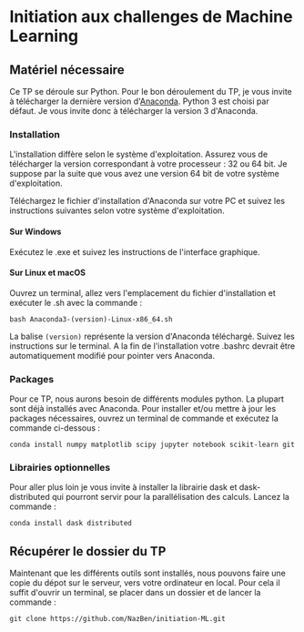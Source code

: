 # Initiation aux challenges de Machine Learning

## Matériel nécessaire

Ce TP se déroule sur Python. Pour le bon déroulement du TP, je vous invite à télécharger la dernière version d'[Anaconda](https://www.continuum.io/Downloads). Python 3 est choisi par défaut. Je vous invite donc à télécharger la version 3 d'Anaconda.

### Installation 

L'installation diffère selon le système d'exploitation. Assurez vous de télécharger la version correspondant à votre processeur : 32 ou 64 bit. Je suppose par la suite que vous avez une version 64 bit de votre système d'exploitation.

Téléchargez le fichier d'installation d'Anaconda sur votre PC et suivez les instructions suivantes selon votre système d'exploitation.

#### Sur Windows

Exécutez le .exe et suivez les instructions de l'interface graphique.

#### Sur Linux et macOS

Ouvrez un terminal, allez vers l'emplacement du fichier d'installation et exécuter le .sh avec la commande :

```
bash Anaconda3-(version)-Linux-x86_64.sh 
```

La balise `(version)` représente la version d'Anaconda téléchargé. Suivez les instructions sur le terminal. A la fin de l'installation votre .bashrc devrait être automatiquement modifié pour pointer vers Anaconda.

### Packages

Pour ce TP, nous aurons besoin de différents modules python. La plupart sont déjà installés avec Anaconda. Pour installer et/ou mettre à jour les packages nécessaires, ouvrez un terminal de commande et exécutez la commande ci-dessous :

``` 
conda install numpy matplotlib scipy jupyter notebook scikit-learn git
```

### Librairies optionnelles

Pour aller plus loin je vous invite à installer la librairie dask et dask-distributed qui pourront servir pour la parallélisation des calculs. Lancez la commande :

```
conda install dask distributed 
```

## Récupérer le dossier du TP

Maintenant que les différents outils sont installés, nous pouvons faire une copie du dépot sur le serveur, vers votre ordinateur en local. Pour cela il suffit d'ouvrir un terminal, se placer dans un dossier et de lancer la commande :

```
git clone https://github.com/NazBen/initiation-ML.git
```
